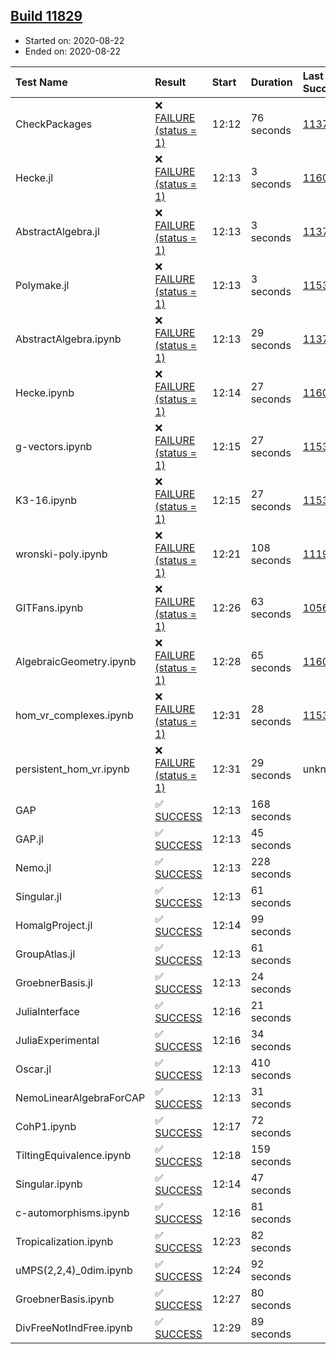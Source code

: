 ## [Build 11829](https://oscarci.mathematik.uni-kl.de/job/oscar/11829/)

* Started on: 2020-08-22
* Ended on: 2020-08-22

| Test Name    | Result | Start | Duration | Last Success | First Failure |
|:-------------|:-------|:------|:---------|:-------------|:--------------|
| CheckPackages | ❌ [FAILURE (status = 1)](https://oscarci.mathematik.uni-kl.de/job/oscar/11829/artifact/logs/build-11829/CheckPackages.log) | 12:12 | 76 seconds | [11376](https://oscarci.mathematik.uni-kl.de/job/oscar/11376/) | [11377](https://oscarci.mathematik.uni-kl.de/job/oscar/11377/) |
| Hecke.jl | ❌ [FAILURE (status = 1)](https://oscarci.mathematik.uni-kl.de/job/oscar/11829/artifact/logs/build-11829/Hecke.jl.log) | 12:13 | 3 seconds | [11602](https://oscarci.mathematik.uni-kl.de/job/oscar/11602/) | [11603](https://oscarci.mathematik.uni-kl.de/job/oscar/11603/) |
| AbstractAlgebra.jl | ❌ [FAILURE (status = 1)](https://oscarci.mathematik.uni-kl.de/job/oscar/11829/artifact/logs/build-11829/AbstractAlgebra.jl.log) | 12:13 | 3 seconds | [11376](https://oscarci.mathematik.uni-kl.de/job/oscar/11376/) | [11377](https://oscarci.mathematik.uni-kl.de/job/oscar/11377/) |
| Polymake.jl | ❌ [FAILURE (status = 1)](https://oscarci.mathematik.uni-kl.de/job/oscar/11829/artifact/logs/build-11829/Polymake.jl.log) | 12:13 | 3 seconds | [11532](https://oscarci.mathematik.uni-kl.de/job/oscar/11532/) | [11533](https://oscarci.mathematik.uni-kl.de/job/oscar/11533/) |
| AbstractAlgebra.ipynb | ❌ [FAILURE (status = 1)](https://oscarci.mathematik.uni-kl.de/job/oscar/11829/artifact/logs/build-11829/AbstractAlgebra.ipynb.log) | 12:13 | 29 seconds | [11376](https://oscarci.mathematik.uni-kl.de/job/oscar/11376/) | [11377](https://oscarci.mathematik.uni-kl.de/job/oscar/11377/) |
| Hecke.ipynb | ❌ [FAILURE (status = 1)](https://oscarci.mathematik.uni-kl.de/job/oscar/11829/artifact/logs/build-11829/Hecke.ipynb.log) | 12:14 | 27 seconds | [11602](https://oscarci.mathematik.uni-kl.de/job/oscar/11602/) | [11603](https://oscarci.mathematik.uni-kl.de/job/oscar/11603/) |
| g-vectors.ipynb | ❌ [FAILURE (status = 1)](https://oscarci.mathematik.uni-kl.de/job/oscar/11829/artifact/logs/build-11829/g-vectors.ipynb.log) | 12:15 | 27 seconds | [11532](https://oscarci.mathematik.uni-kl.de/job/oscar/11532/) | [11533](https://oscarci.mathematik.uni-kl.de/job/oscar/11533/) |
| K3-16.ipynb | ❌ [FAILURE (status = 1)](https://oscarci.mathematik.uni-kl.de/job/oscar/11829/artifact/logs/build-11829/K3-16.ipynb.log) | 12:15 | 27 seconds | [11532](https://oscarci.mathematik.uni-kl.de/job/oscar/11532/) | [11533](https://oscarci.mathematik.uni-kl.de/job/oscar/11533/) |
| wronski-poly.ipynb | ❌ [FAILURE (status = 1)](https://oscarci.mathematik.uni-kl.de/job/oscar/11829/artifact/logs/build-11829/wronski-poly.ipynb.log) | 12:21 | 108 seconds | [11192](https://oscarci.mathematik.uni-kl.de/job/oscar/11192/) | [11193](https://oscarci.mathematik.uni-kl.de/job/oscar/11193/) |
| GITFans.ipynb | ❌ [FAILURE (status = 1)](https://oscarci.mathematik.uni-kl.de/job/oscar/11829/artifact/logs/build-11829/GITFans.ipynb.log) | 12:26 | 63 seconds | [10566](https://oscarci.mathematik.uni-kl.de/job/oscar/10566/) | [10567](https://oscarci.mathematik.uni-kl.de/job/oscar/10567/) |
| AlgebraicGeometry.ipynb | ❌ [FAILURE (status = 1)](https://oscarci.mathematik.uni-kl.de/job/oscar/11829/artifact/logs/build-11829/AlgebraicGeometry.ipynb.log) | 12:28 | 65 seconds | [11602](https://oscarci.mathematik.uni-kl.de/job/oscar/11602/) | [11603](https://oscarci.mathematik.uni-kl.de/job/oscar/11603/) |
| hom_vr_complexes.ipynb | ❌ [FAILURE (status = 1)](https://oscarci.mathematik.uni-kl.de/job/oscar/11829/artifact/logs/build-11829/hom_vr_complexes.ipynb.log) | 12:31 | 28 seconds | [11532](https://oscarci.mathematik.uni-kl.de/job/oscar/11532/) | [11533](https://oscarci.mathematik.uni-kl.de/job/oscar/11533/) |
| persistent_hom_vr.ipynb | ❌ [FAILURE (status = 1)](https://oscarci.mathematik.uni-kl.de/job/oscar/11829/artifact/logs/build-11829/persistent_hom_vr.ipynb.log) | 12:31 | 29 seconds | unknown | unknown |
| GAP | ✅ [SUCCESS](https://oscarci.mathematik.uni-kl.de/job/oscar/11829/artifact/logs/build-11829/GAP.log) | 12:13 | 168 seconds |  |  |
| GAP.jl | ✅ [SUCCESS](https://oscarci.mathematik.uni-kl.de/job/oscar/11829/artifact/logs/build-11829/GAP.jl.log) | 12:13 | 45 seconds |  |  |
| Nemo.jl | ✅ [SUCCESS](https://oscarci.mathematik.uni-kl.de/job/oscar/11829/artifact/logs/build-11829/Nemo.jl.log) | 12:13 | 228 seconds |  |  |
| Singular.jl | ✅ [SUCCESS](https://oscarci.mathematik.uni-kl.de/job/oscar/11829/artifact/logs/build-11829/Singular.jl.log) | 12:13 | 61 seconds |  |  |
| HomalgProject.jl | ✅ [SUCCESS](https://oscarci.mathematik.uni-kl.de/job/oscar/11829/artifact/logs/build-11829/HomalgProject.jl.log) | 12:14 | 99 seconds |  |  |
| GroupAtlas.jl | ✅ [SUCCESS](https://oscarci.mathematik.uni-kl.de/job/oscar/11829/artifact/logs/build-11829/GroupAtlas.jl.log) | 12:13 | 61 seconds |  |  |
| GroebnerBasis.jl | ✅ [SUCCESS](https://oscarci.mathematik.uni-kl.de/job/oscar/11829/artifact/logs/build-11829/GroebnerBasis.jl.log) | 12:13 | 24 seconds |  |  |
| JuliaInterface | ✅ [SUCCESS](https://oscarci.mathematik.uni-kl.de/job/oscar/11829/artifact/logs/build-11829/JuliaInterface.log) | 12:16 | 21 seconds |  |  |
| JuliaExperimental | ✅ [SUCCESS](https://oscarci.mathematik.uni-kl.de/job/oscar/11829/artifact/logs/build-11829/JuliaExperimental.log) | 12:16 | 34 seconds |  |  |
| Oscar.jl | ✅ [SUCCESS](https://oscarci.mathematik.uni-kl.de/job/oscar/11829/artifact/logs/build-11829/Oscar.jl.log) | 12:13 | 410 seconds |  |  |
| NemoLinearAlgebraForCAP | ✅ [SUCCESS](https://oscarci.mathematik.uni-kl.de/job/oscar/11829/artifact/logs/build-11829/NemoLinearAlgebraForCAP.log) | 12:13 | 31 seconds |  |  |
| CohP1.ipynb | ✅ [SUCCESS](https://oscarci.mathematik.uni-kl.de/job/oscar/11829/artifact/logs/build-11829/CohP1.ipynb.log) | 12:17 | 72 seconds |  |  |
| TiltingEquivalence.ipynb | ✅ [SUCCESS](https://oscarci.mathematik.uni-kl.de/job/oscar/11829/artifact/logs/build-11829/TiltingEquivalence.ipynb.log) | 12:18 | 159 seconds |  |  |
| Singular.ipynb | ✅ [SUCCESS](https://oscarci.mathematik.uni-kl.de/job/oscar/11829/artifact/logs/build-11829/Singular.ipynb.log) | 12:14 | 47 seconds |  |  |
| c-automorphisms.ipynb | ✅ [SUCCESS](https://oscarci.mathematik.uni-kl.de/job/oscar/11829/artifact/logs/build-11829/c-automorphisms.ipynb.log) | 12:16 | 81 seconds |  |  |
| Tropicalization.ipynb | ✅ [SUCCESS](https://oscarci.mathematik.uni-kl.de/job/oscar/11829/artifact/logs/build-11829/Tropicalization.ipynb.log) | 12:23 | 82 seconds |  |  |
| uMPS(2,2,4)_0dim.ipynb | ✅ [SUCCESS](https://oscarci.mathematik.uni-kl.de/job/oscar/11829/artifact/logs/build-11829/uMPS-2-2-4-_0dim.ipynb.log) | 12:24 | 92 seconds |  |  |
| GroebnerBasis.ipynb | ✅ [SUCCESS](https://oscarci.mathematik.uni-kl.de/job/oscar/11829/artifact/logs/build-11829/GroebnerBasis.ipynb.log) | 12:27 | 80 seconds |  |  |
| DivFreeNotIndFree.ipynb | ✅ [SUCCESS](https://oscarci.mathematik.uni-kl.de/job/oscar/11829/artifact/logs/build-11829/DivFreeNotIndFree.ipynb.log) | 12:29 | 89 seconds |  |  |
